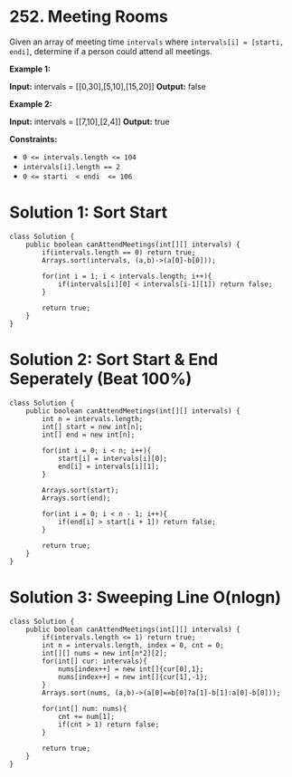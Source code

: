 # 252. Meeting Rooms
Given an array of meeting time  `intervals` where  `intervals[i] = [starti, endi]`, determine if a person could attend all meetings.

**Example 1:**

**Input:** intervals = [[0,30],[5,10],[15,20]]
**Output:** false

**Example 2:**

**Input:** intervals = [[7,10],[2,4]]
**Output:** true

**Constraints:**

-   `0 <= intervals.length <= 104`
-   `intervals[i].length == 2`
-   `0 <= starti  < endi  <= 106`

# Solution 1: Sort Start
```
class Solution {
    public boolean canAttendMeetings(int[][] intervals) {
        if(intervals.length == 0) return true;
        Arrays.sort(intervals, (a,b)->(a[0]-b[0]));
        
        for(int i = 1; i < intervals.length; i++){
            if(intervals[i][0] < intervals[i-1][1]) return false;
        }
        
        return true;
    }
}
```

# Solution 2: Sort Start & End Seperately (Beat 100%)
```
class Solution {
    public boolean canAttendMeetings(int[][] intervals) {
        int n = intervals.length;
        int[] start = new int[n];
        int[] end = new int[n];
        
        for(int i = 0; i < n; i++){
            start[i] = intervals[i][0];
            end[i] = intervals[i][1];
        }
        
        Arrays.sort(start);
        Arrays.sort(end);
        
        for(int i = 0; i < n - 1; i++){
            if(end[i] > start[i + 1]) return false;
        }
        
        return true;
    }
}
```

# Solution 3: Sweeping Line O(nlogn)
```
class Solution {
    public boolean canAttendMeetings(int[][] intervals) {
        if(intervals.length <= 1) return true;
        int n = intervals.length, index = 0, cnt = 0;
        int[][] nums = new int[n*2][2];
        for(int[] cur: intervals){
            nums[index++] = new int[]{cur[0],1};
            nums[index++] = new int[]{cur[1],-1};
        }
        Arrays.sort(nums, (a,b)->(a[0]==b[0]?a[1]-b[1]:a[0]-b[0]));
        
        for(int[] num: nums){
            cnt += num[1];
            if(cnt > 1) return false;
        }
        
        return true;
    }
}
```
